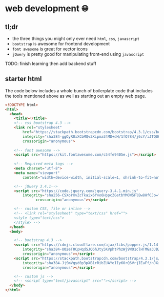 # web development :globe_with_meridians:

## tl;dr

* the three things you might only ever need `html`, `css`, `javascript`
* `bootstrap` is awesome for frontend development
* `font awesome` is great for vector icons
* `jQuery` is pretty good for manipulating front-end using `javascript`

TODO: finish learning then add backend stuff

## starter html

The code below includes a whole bunch of boilerplate code that includes the tools mentioned above as well as starting out an empty web page.

```html
<!DOCTYPE html>
<html>
  <head>
    <title></title>
    <!-- css bootstrap 4.3 -->
    <link rel="stylesheet" 
        href="https://stackpath.bootstrapcdn.com/bootstrap/4.3.1/css/bootstrap.min.css" 
        integrity="sha384-ggOyR0iXCbMQv3Xipma34MD+dH/1fQ784/j6cY/iJTQUOhcWr7x9JvoRxT2MZw1T" 
        crossorigin="anonymous">
    
    <!-- font awesome -->
    <script src="https://kit.fontawesome.com/c54fe9405e.js"></script>
    
    <!-- Required meta tags -->
    <meta charset="utf-8">
    <meta name="viewport" 
        content="width=device-width, initial-scale=1, shrink-to-fit=no">

    <!-- jQuery 3.4.1-->
    <script src="https://code.jquery.com/jquery-3.4.1.min.js"
        integrity="sha256-CSXorXvZcTkaix6Yvo6HppcZGetbYMGWSFlBw8HfCJo="
			  crossorigin="anonymous"></script>

    <!-- custom CSS, file or inline -->
    <!-- <link rel="stylesheet" type="text/css" href="">
    <style type="text/css">
    </style> -->
  </head>
  <body>

    <!-- bootstrap 4.3 -->
    <script src="https://cdnjs.cloudflare.com/ajax/libs/popper.js/1.14.7/umd/popper.min.js" 
        integrity="sha384-UO2eT0CpHqdSJQ6hJty5KVphtPhzWj9WO1clHTMGa3JDZwrnQq4sF86dIHNDz0W1" 
        crossorigin="anonymous"></script>
    <script src="https://stackpath.bootstrapcdn.com/bootstrap/4.3.1/js/bootstrap.min.js" 
        integrity="sha384-JjSmVgyd0p3pXB1rRibZUAYoIIy6OrQ6VrjIEaFf/nJGzIxFDsf4x0xIM+B07jRM" 
        crossorigin="anonymous"></script>

    <!-- custom js -->
    <!-- <script type="text/javascript" src=""></script> -->
  </body>
</html>
```
